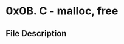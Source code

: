 # 0x0B. C - malloc, free


## File Description

[^0]: Write a function that creates an array of chars, and initializes it with a specific char.

[^1]: Write a function that returns a pointer to a newly allocated space in memory, which contains a copy of the string given as a parameter

[^2]: Write a function that concatenates two strings.

[^3]: Write a function that returns a pointer to a 2 dimensional array of integers.

[^4]: Write a function that frees a 2 dimensional grid previously created by your alloc_grid function.

[^5]: Write a function that concatenates all the arguments of your program.

[^6]: Write a function that splits a string into words.

